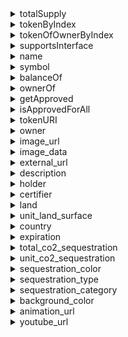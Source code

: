 


  
<details>
  
<summary>totalSupply</summary>
  
**Implicit args**

```rust
pedersen_ptr(HashBuiltin*)
syscall_ptr(felt*)
range_check_ptr
```  
**Explicit args**

```rust

```  
**Returns**

```rust
totalSupply(Uint256)
```  
</details>
  
<details>
  
<summary>tokenByIndex</summary>
  
**Implicit args**

```rust
pedersen_ptr(HashBuiltin*)
syscall_ptr(felt*)
range_check_ptr
```  
**Explicit args**

```rust
index(Uint256)
```  
**Returns**

```rust
tokenId(Uint256)
```  
</details>
  
<details>
  
<summary>tokenOfOwnerByIndex</summary>
  
**Implicit args**

```rust
pedersen_ptr(HashBuiltin*)
syscall_ptr(felt*)
range_check_ptr
```  
**Explicit args**

```rust
owner(felt)
index(Uint256)
```  
**Returns**

```rust
tokenId(Uint256)
```  
</details>
  
<details>
  
<summary>supportsInterface</summary>
  
**Implicit args**

```rust
syscall_ptr(felt*)
pedersen_ptr(HashBuiltin*)
range_check_ptr
```  
**Explicit args**

```rust
interfaceId(felt)
```  
**Returns**

```rust
success(felt)
```  
</details>
  
<details>
  
<summary>name</summary>
  
**Implicit args**

```rust
syscall_ptr(felt*)
pedersen_ptr(HashBuiltin*)
range_check_ptr
```  
**Explicit args**

```rust

```  
**Returns**

```rust
name(felt)
```  
</details>
  
<details>
  
<summary>symbol</summary>
  
**Implicit args**

```rust
syscall_ptr(felt*)
pedersen_ptr(HashBuiltin*)
range_check_ptr
```  
**Explicit args**

```rust

```  
**Returns**

```rust
symbol(felt)
```  
</details>
  
<details>
  
<summary>balanceOf</summary>
  
**Implicit args**

```rust
syscall_ptr(felt*)
pedersen_ptr(HashBuiltin*)
range_check_ptr
```  
**Explicit args**

```rust
owner(felt)
```  
**Returns**

```rust
balance(Uint256)
```  
</details>
  
<details>
  
<summary>ownerOf</summary>
  
**Implicit args**

```rust
syscall_ptr(felt*)
pedersen_ptr(HashBuiltin*)
range_check_ptr
```  
**Explicit args**

```rust
tokenId(Uint256)
```  
**Returns**

```rust
owner(felt)
```  
</details>
  
<details>
  
<summary>getApproved</summary>
  
**Implicit args**

```rust
syscall_ptr(felt*)
pedersen_ptr(HashBuiltin*)
range_check_ptr
```  
**Explicit args**

```rust
tokenId(Uint256)
```  
**Returns**

```rust
approved(felt)
```  
</details>
  
<details>
  
<summary>isApprovedForAll</summary>
  
**Implicit args**

```rust
syscall_ptr(felt*)
pedersen_ptr(HashBuiltin*)
range_check_ptr
```  
**Explicit args**

```rust
owner(felt)
operator(felt)
```  
**Returns**

```rust
isApproved(felt)
```  
</details>
  
<details>
  
<summary>tokenURI</summary>
  
**Implicit args**

```rust
syscall_ptr(felt*)
pedersen_ptr(HashBuiltin*)
range_check_ptr
```  
**Explicit args**

```rust
tokenId(Uint256)
```  
**Returns**

```rust
tokenURI(felt)
```  
</details>
  
<details>
  
<summary>owner</summary>
  
**Implicit args**

```rust
syscall_ptr(felt*)
pedersen_ptr(HashBuiltin*)
range_check_ptr
```  
**Explicit args**

```rust

```  
**Returns**

```rust
owner(felt)
```  
</details>
  
<details>
  
<summary>image_url</summary>
  
**Implicit args**

```rust
syscall_ptr(felt*)
pedersen_ptr(HashBuiltin*)
bitwise_ptr(BitwiseBuiltin*)
range_check_ptr
```  
**Explicit args**

```rust

```  
**Returns**

```rust
image_url_len(felt)
image_url(felt)
```  
</details>
  
<details>
  
<summary>image_data</summary>
  
**Implicit args**

```rust
syscall_ptr(felt*)
pedersen_ptr(HashBuiltin*)
bitwise_ptr(BitwiseBuiltin*)
range_check_ptr
```  
**Explicit args**

```rust

```  
**Returns**

```rust
image_data_len(felt)
image_data(felt)
```  
</details>
  
<details>
  
<summary>external_url</summary>
  
**Implicit args**

```rust
syscall_ptr(felt*)
pedersen_ptr(HashBuiltin*)
bitwise_ptr(BitwiseBuiltin*)
range_check_ptr
```  
**Explicit args**

```rust

```  
**Returns**

```rust
external_url_len(felt)
external_url(felt)
```  
</details>
  
<details>
  
<summary>description</summary>
  
**Implicit args**

```rust
syscall_ptr(felt*)
pedersen_ptr(HashBuiltin*)
bitwise_ptr(BitwiseBuiltin*)
range_check_ptr
```  
**Explicit args**

```rust

```  
**Returns**

```rust
description_len(felt)
description(felt)
```  
</details>
  
<details>
  
<summary>holder</summary>
  
**Implicit args**

```rust
syscall_ptr(felt*)
pedersen_ptr(HashBuiltin*)
bitwise_ptr(BitwiseBuiltin*)
range_check_ptr
```  
**Explicit args**

```rust

```  
**Returns**

```rust
holder_len(felt)
holder(felt)
```  
</details>
  
<details>
  
<summary>certifier</summary>
  
**Implicit args**

```rust
syscall_ptr(felt*)
pedersen_ptr(HashBuiltin*)
bitwise_ptr(BitwiseBuiltin*)
range_check_ptr
```  
**Explicit args**

```rust

```  
**Returns**

```rust
certifier_len(felt)
certifier(felt)
```  
</details>
  
<details>
  
<summary>land</summary>
  
**Implicit args**

```rust
syscall_ptr(felt*)
pedersen_ptr(HashBuiltin*)
bitwise_ptr(BitwiseBuiltin*)
range_check_ptr
```  
**Explicit args**

```rust

```  
**Returns**

```rust
land_len(felt)
land(felt)
```  
</details>
  
<details>
  
<summary>unit_land_surface</summary>
  
**Implicit args**

```rust
syscall_ptr(felt*)
pedersen_ptr(HashBuiltin*)
bitwise_ptr(BitwiseBuiltin*)
range_check_ptr
```  
**Explicit args**

```rust

```  
**Returns**

```rust
unit_land_surface_len(felt)
unit_land_surface(felt)
```  
</details>
  
<details>
  
<summary>country</summary>
  
**Implicit args**

```rust
syscall_ptr(felt*)
pedersen_ptr(HashBuiltin*)
bitwise_ptr(BitwiseBuiltin*)
range_check_ptr
```  
**Explicit args**

```rust

```  
**Returns**

```rust
country_len(felt)
country(felt)
```  
</details>
  
<details>
  
<summary>expiration</summary>
  
**Implicit args**

```rust
syscall_ptr(felt*)
pedersen_ptr(HashBuiltin*)
bitwise_ptr(BitwiseBuiltin*)
range_check_ptr
```  
**Explicit args**

```rust

```  
**Returns**

```rust
expiration_len(felt)
expiration(felt)
```  
</details>
  
<details>
  
<summary>total_co2_sequestration</summary>
  
**Implicit args**

```rust
syscall_ptr(felt*)
pedersen_ptr(HashBuiltin*)
bitwise_ptr(BitwiseBuiltin*)
range_check_ptr
```  
**Explicit args**

```rust

```  
**Returns**

```rust
total_co2_sequestration_len(felt)
total_co2_sequestration(felt)
```  
</details>
  
<details>
  
<summary>unit_co2_sequestration</summary>
  
**Implicit args**

```rust
syscall_ptr(felt*)
pedersen_ptr(HashBuiltin*)
bitwise_ptr(BitwiseBuiltin*)
range_check_ptr
```  
**Explicit args**

```rust

```  
**Returns**

```rust
unit_co2_sequestration_len(felt)
unit_co2_sequestration(felt)
```  
</details>
  
<details>
  
<summary>sequestration_color</summary>
  
**Implicit args**

```rust
syscall_ptr(felt*)
pedersen_ptr(HashBuiltin*)
bitwise_ptr(BitwiseBuiltin*)
range_check_ptr
```  
**Explicit args**

```rust

```  
**Returns**

```rust
sequestration_color_len(felt)
sequestration_color(felt)
```  
</details>
  
<details>
  
<summary>sequestration_type</summary>
  
**Implicit args**

```rust
syscall_ptr(felt*)
pedersen_ptr(HashBuiltin*)
bitwise_ptr(BitwiseBuiltin*)
range_check_ptr
```  
**Explicit args**

```rust

```  
**Returns**

```rust
sequestration_type_len(felt)
sequestration_type(felt)
```  
</details>
  
<details>
  
<summary>sequestration_category</summary>
  
**Implicit args**

```rust
syscall_ptr(felt*)
pedersen_ptr(HashBuiltin*)
bitwise_ptr(BitwiseBuiltin*)
range_check_ptr
```  
**Explicit args**

```rust

```  
**Returns**

```rust
sequestration_category_len(felt)
sequestration_category(felt)
```  
</details>
  
<details>
  
<summary>background_color</summary>
  
**Implicit args**

```rust
syscall_ptr(felt*)
pedersen_ptr(HashBuiltin*)
bitwise_ptr(BitwiseBuiltin*)
range_check_ptr
```  
**Explicit args**

```rust

```  
**Returns**

```rust
background_color_len(felt)
background_color(felt)
```  
</details>
  
<details>
  
<summary>animation_url</summary>
  
**Implicit args**

```rust
syscall_ptr(felt*)
pedersen_ptr(HashBuiltin*)
bitwise_ptr(BitwiseBuiltin*)
range_check_ptr
```  
**Explicit args**

```rust

```  
**Returns**

```rust
animation_url_len(felt)
animation_url(felt)
```  
</details>
  
<details>
  
<summary>youtube_url</summary>
  
**Implicit args**

```rust
syscall_ptr(felt*)
pedersen_ptr(HashBuiltin*)
bitwise_ptr(BitwiseBuiltin*)
range_check_ptr
```  
**Explicit args**

```rust

```  
**Returns**

```rust
youtube_url_len(felt)
youtube_url(felt)
```  
</details>
